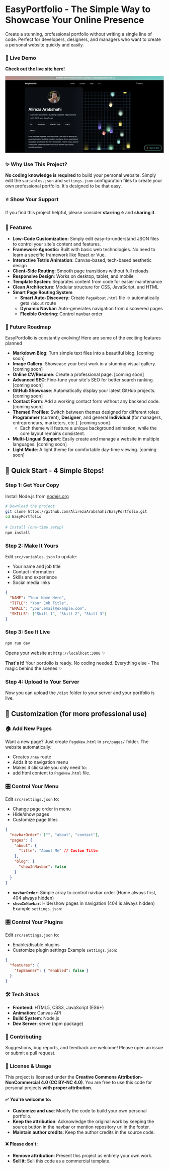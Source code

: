 # EasyPortfolio - The Simple Way to Showcase Your Online Presence

Create a stunning, professional portfolio without writing a single line of code. Perfect for developers, designers, and managers who want to create a personal website quickly and easily.


### 🚀 Live Demo
**[Check out the live site here!](https://alirezaarabshahi.github.io)**

![EasyPortfolio Screenshot](.github/easy-portfolio-preview.png)

### ✨ Why Use This Project?
**No coding knowledge is required** to build your personal website. Simply edit the `variables.json` and `settings.json` configuration files to create your own professional portfolio. It's designed to be that easy.


### ⭐ Show Your Support
If you find this project helpful, please consider **starring ⭐** and **sharing it**.

### 🚀 Features
- **Low-Code Customization:** Simply edit easy-to-understand JSON files to control your site's content and features.
- **Framework-Agnostic:** Built with basic web technologies. No need to learn a specific framework like React or Vue.
- **Interactive Tetris Animation**: Canvas-based, tech-based aesthetic design
- **Client-Side Routing**: Smooth page transitions without full reloads
- **Responsive Design**: Works on desktop, tablet, and mobile
- **Template System**: Separates content from code for easier maintenance
- **Clean Architecture**: Modular structure for CSS, JavaScript, and HTML
- **Smart Page Routing System**
  - **Smart Auto-Discovery**: Create `PageAbout.html` file → automatically gets `/about` route
  - **Dynamic Navbar**: Auto-generates navigation from discovered pages
  - **Flexible Ordering**: Control navbar order

### 🔮 Future Roadmap
EasyPortfolio is constantly evolving! Here are some of the exciting features planned

- **Markdown Blog**: Turn simple text files into a beautiful blog. [coming soon]
- **Image Gallery**: Showcase your best work in a stunning visual gallery. [coming soon]
- **Online CV/Resume**: Create a professional page. [coming soon]
- **Advanced SEO**: Fine-tune your site's SEO for better search ranking. [coming soon]
- **GitHub Showcase**: Automatically display your latest GitHub projects. [coming soon]
- **Contact Form**: Add a working contact form without any backend code. [coming soon]
- **Themed Profiles**: Switch between themes designed for different roles: **Programmer** (current), **Designer**, and general **Individual** (for managers, entrepreneurs, marketers, etc.). [coming soon]
  - Each theme will feature a unique background animation, while the core layout remains consistent.
- **Multi-Lingual Support**: Easily create and manage a website in multiple languages. [coming soon]
- **Light Mode**: A light theme for comfortable day-time viewing. [coming soon]

## 🎯 Quick Start - 4 Simple Steps!

### Step 1: Get Your Copy

Install Node.js from [nodejs.org](https://nodejs.org/)

```bash
# Download the project
git clone https://github.com/AlirezaArabshahi/EasyPortfolio.git
cd EasyPortfolio

# Install (one-time setup)
npm install
```

### Step 2: Make It Yours
Edit `src/variables.json` to update:
- Your name and job title
- Contact information  
- Skills and experience
- Social media links
```json
{
  "NAME": "Your Name Here",
  "TITLE": "Your Job Title", 
  "EMAIL": "your.email@example.com",
  "SKILLS": ["Skill 1", "Skill 2", "Skill 3"]
}
```

### Step 3: See It Live
```bash
npm run dev
```
Opens your website at `http://localhost:3000` ✨

**That's it!** Your portfolio is ready. No coding needed. Everything else - The magic behind the scenes ✨

### Step 4: Upload to Your Server
Now you can upload the `/dist` folder to your server and your portfolio is live.

## 📝 Customization (for more professional use)

### 🏠 **Add New Pages**
Want a new page? Just create `PageNew.html` in `src/pages/` folder.
The website automatically:
- Creates `/new` route
- Adds it to navigation menu
- Makes it clickable
you only need to: 
- add html content to `PageNew.html` file.

### 🎛️ **Control Your Menu**
Edit `src/settings.json` to:
- Change page order in menu
- Hide/show pages
- Customize page titles
```json
{
  "navbarOrder": ["", "about", "contact"],
  "pages": {
    "about": {
      "title": "About Me" // Custom Title
    },
    "blog": {
      "showInNavbar": false
    }
  }
}
```
- **`navbarOrder`**: Simple array to control navbar order (Home always first, 404 always hidden)
- **`showInNavbar`**: Hide/show pages in navigation (404 is always hidden)
Example `settings.json`:

### 🎛️ **Control Your Plugins**
Edit `src/settings.json` to:
- Enable/disable plugins
- Customize plugin settings
Example `settings.json`:
```json
{
  "features": {
    "topBanner": { "enabled": false }
  }
}
```

### 🛠️ Tech Stack
- **Frontend**: HTML5, CSS3, JavaScript (ES6+)
- **Animation**: Canvas API
- **Build System**: Node.js
- **Dev Server**: serve (npm package)

### 🤝 Contributing
Suggestions, bug reports, and feedback are welcome! Please open an issue or submit a pull request.

### 📝 License & Usage
This project is licensed under the **Creative Commons Attribution-NonCommercial 4.0 (CC BY-NC 4.0)**. You are free to use this code for personal projects **with proper attribution**.

#### ✅ You're welcome to:
- **Customize and use**: Modify the code to build your own personal portfolio.
- **Keep the attribution**: Acknowledge the original work by keeping the source button in the navbar or mention repository url in the footer.
- **Maintain author credits**: Keep the author credits in the source code.

#### ❌ Please don't:
- **Remove attribution**: Present this project as entirely your own work.
- **Sell it**: Sell this code as a commercial template.
